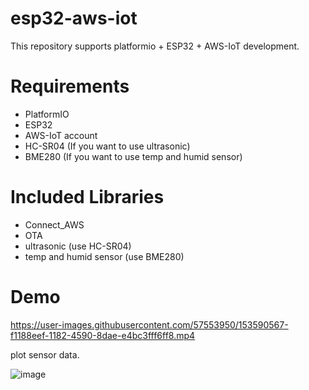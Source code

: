 # esp32-aws-iot
This repository supports platformio + ESP32 + AWS-IoT development.

# Requirements
- PlatformIO
- ESP32
- AWS-IoT account
- HC-SR04 (If you want to use ultrasonic)
- BME280 (If you want to use temp and humid sensor)


# Included Libraries
- Connect_AWS
- OTA
- ultrasonic (use HC-SR04)
- temp and humid sensor (use BME280)

# Demo


https://user-images.githubusercontent.com/57553950/153590567-f1188eef-1182-4590-8dae-e4bc3fff6ff8.mp4

plot sensor data.

![image](https://user-images.githubusercontent.com/57553950/153590003-f6df488e-6352-485d-93f4-ed919d08df39.png)


